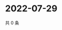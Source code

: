 # 2022-07-29

共 0 条

<!-- BEGIN WEIBO -->
<!-- 最后更新时间 Fri Jul 29 2022 15:00:45 GMT+0800 (China Standard Time) -->

<!-- END WEIBO -->
